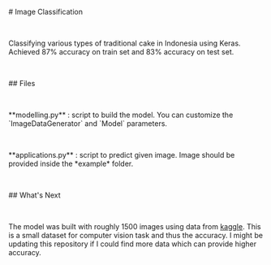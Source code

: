 \# Image Classification

 

Classifying various types of traditional cake in Indonesia using Keras. Achieved
87% accuracy on train set and 83% accuracy on test set.

 

\#\# Files

 

\*\*modelling.py\*\* : script to build the model. You can customize the
\`ImageDataGenerator\` and \`Model\` parameters.

 

\*\*applications.py\*\* : script to predict given image. Image should be
provided inside the \*example\* folder.

 

\#\# What's Next

 

The model was built with roughly 1500 images using data from
[kaggle](https://www.kaggle.com/ilhamfp31/kue-indonesia). This is a small
dataset for computer vision task and thus the accuracy. I might be updating this
repository if I could find more data which can provide higher accuracy.
